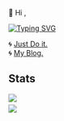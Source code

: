 <div>
  👋 Hi ,
</div>

<a href="https://git.io/typing-svg"><img src="https://readme-typing-svg.demolab.com?font=Source+Code+Pro&weight=500&size=18&letterSpacing=&duration=2000&pause=1000&color=4493F8&vCenter=true&width=128&height=28&lines=I+am+Junxio." alt="Typing SVG" /></a>

<div style="margin: 5px 0;">
  <div>
    🌀
    <a href="https://me.junxio.cc" target="_blank">Just Do it.</a>
  </div>
  
  <div>
    🌀
    <a href="https://blog.junxio.cc" target="_blank">My Blog.</a>
  </div>
</div>

<h2>Stats</h2>

<div style="margin: 5px 0;">
  <a href="https://github.com/jxzho">
    <img src="https://github-readme-stats.vercel.app/api/top-langs/?username=jxzho&layout=compact&hide=html,css,less,scss" />
  </a>
</div>

<div style="margin: 5px 0;">
  <a href="https://github.com/jxzho">
    <img src="https://github-readme-stats.vercel.app/api?username=jxzho&theme=default&show_icons=true" />
  </a>
</div>


